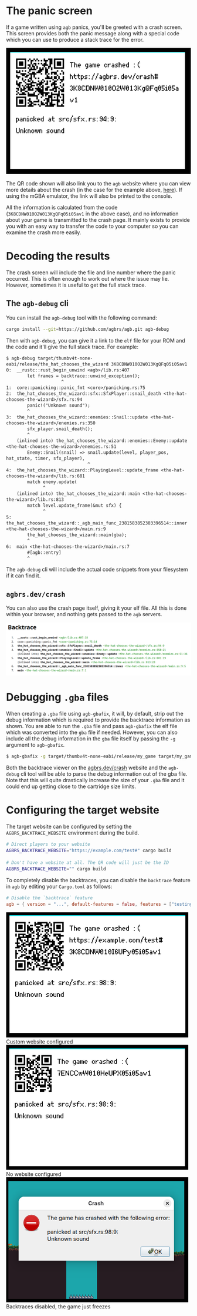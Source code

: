# The panic screen

If a game written using `agb` panics, you'll be greeted with a crash screen.
This screen provides both the panic message along with a special code which you can use to produce a stack trace for the error.

![The panic screen](./panics/panic_screen.png)

The QR code shown will also link you to the `agb` website where you can view more details about the crash (in the case for the example above, [here](https://agbrs.dev/crash#3K8CDNW010O2W013KgQFq05i05av1)).
If using the mGBA emulator, the link will also be printed to the console.

All the information is calculated from the code (`3K8CDNW010O2W013KgQFq05i05av1` in the above case), and no information about your game is transmitted to the crash page.
It mainly exists to provide you with an easy way to transfer the code to your computer so you can examine the crash more easily.

# Decoding the results

The crash screen will include the file and line number where the panic occurred.
This is often enough to work out where the issue may lie.
However, sometimes it is useful to get the full stack trace.

## The `agb-debug` cli

You can install the `agb-debug` tool with the following command:

```sh
cargo install --git=https://github.com/agbrs/agb.git agb-debug
```

Then with `agb-debug`, you can give it a link to the `elf` file for your ROM and the code and it'll give the full stack trace.
For example:

```text
$ agb-debug target/thumbv4t-none-eabi/release/the_hat_chooses_the_wizard 3K8CDNW010O2W013KgQFq05i05av1
0:	__rustc::rust_begin_unwind <agb>/lib.rs:407
		let frames = backtrace::unwind_exception();
		             ^
1:	core::panicking::panic_fmt <core>/panicking.rs:75
2:	the_hat_chooses_the_wizard::sfx::SfxPlayer::snail_death <the-hat-chooses-the-wizard>/sfx.rs:94
		panic!("Unknown sound");
		^
3:	the_hat_chooses_the_wizard::enemies::Snail::update <the-hat-chooses-the-wizard>/enemies.rs:350
		sfx_player.snail_death();
		^
	(inlined into) the_hat_chooses_the_wizard::enemies::Enemy::update <the-hat-chooses-the-wizard>/enemies.rs:51
		Enemy::Snail(snail) => snail.update(level, player_pos, hat_state, timer, sfx_player),
		                       ^
4:	the_hat_chooses_the_wizard::PlayingLevel::update_frame <the-hat-chooses-the-wizard>/lib.rs:681
		match enemy.update(
		      ^
	(inlined into) the_hat_chooses_the_wizard::main <the-hat-chooses-the-wizard>/lib.rs:813
		match level.update_frame(&mut sfx) {
		      ^
5:	the_hat_chooses_the_wizard::_agb_main_func_2381583852303396514::inner <the-hat-chooses-the-wizard>/main.rs:9
		the_hat_chooses_the_wizard::main(gba);
		^
6:	main <the-hat-chooses-the-wizard>/main.rs:7
		#[agb::entry]
		^
```

The `agb-debug` cli will include the actual code snippets from your filesystem if it can find it.

## `agbrs.dev/crash`

You can also use the crash page itself, giving it your elf file.
All this is done within your browser, and nothing gets passed to the `agb` servers.

![The backtrace viewer](./panics/backtrace_viewer.png)

# Debugging `.gba` files

When creating a `.gba` file using `agb-gbafix`, it will, by default, strip out the debug information which is required to provide the backtrace information as shown.
You are able to run the `.gba` file and pass `agb-gbafix` the elf file which was converted into the `gba` file if needed.
However, you can also include all the debug information in the `gba` file itself by passing the `-g` argument to `agb-gbafix`.

```sh
$ agb-gbafix -g target/thumbv4t-none-eabi/release/my_game target/my_game.gba
```

Both the backtrace viewer on the [agbrs.dev/crash](https://agbrs.dev/crash) website and the `agb-debug` cli tool will be able to parse the debug information out of the gba file.
Note that this will quite drastically increase the size of your `.gba` file and it could end up getting close to the cartridge size limits.

# Configuring the target website

The target website can be configured by setting the `AGBRS_BACKTRACE_WEBSITE` environment during the build.

```sh
# Direct players to your website
AGBRS_BACKTRACE_WEBSITE="https://example.com/test#" cargo build

# Don't have a website at all. The QR code will just be the ID
AGBRS_BACKTRACE_WEBSITE="" cargo build
```

To completely disable the backtraces, you can disable the `backtrace` feature in `agb` by editing your `Cargo.toml` as follows:

```toml
# Disable the `backtrace` feature
agb = { version = "...", default-features = false, features = ["testing"] }
```

<div class="showcase">
    <div class="showcase-tile">
        <img src="./panics/panic_screen_examplecom.png">
        Custom website configured
    </div>
    <div class="showcase-tile">
        <img src="./panics/panic_screen_blank.png">
        No website configured
    </div>
    <div class="showcase-tile">
        <img src="./panics/backtrace_disabled.png">
        Backtraces disabled, the game just freezes
    </div>
</div>
